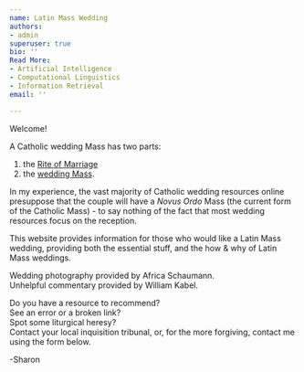 ```yaml
---
name: Latin Mass Wedding
authors:
- admin
superuser: true
bio: ''
Read More:
- Artificial Intelligence
- Computational Linguistics
- Information Retrieval
email: ''

---
```


<html prefix="og: http://ogp.me/ns#">
<head>
<title>Latin Mass Wedding</title>
<meta property="og:title" content="Latin Mass Wedding" />
<meta property="og:type" content="website" />
<meta property="og:url" content="https://www.latinmasswedding.com/" />
<meta property="og:image" content="https://www.latinmasswedding.com/img/sharing2.JPG" />
</head>
</html>

Welcome!

A Catholic wedding Mass has two parts:

1. the [Rite of Marriage](https://www.latinmasswedding.com/start-here/rite-of-marriage/)
2. the [wedding Mass](https://www.latinmasswedding.com/start-here/wedding-mass/).

In my experience, the vast majority of Catholic wedding resources online presuppose that the couple will have a _Novus Ordo_ Mass (the current form of the Catholic Mass) - to say nothing of the fact that most wedding resources focus on the reception.

This website provides information for those who would like a Latin Mass wedding, providing both the essential stuff, and the how & why of Latin Mass weddings.

Wedding photography provided by Africa Schaumann.  
Unhelpful commentary provided by William Kabel.

Do you have a resource to recommend?   
See an error or a broken link?   
Spot some liturgical heresy?   
Contact your local inquisition tribunal, or, for the more forgiving, contact me using the form below.

\-Sharon
